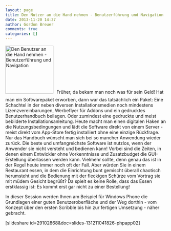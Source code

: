 ```yaml
---
layout: page
title: Den Nutzer an die Hand nehmen - Benutzerführung und Navigation
date: 2013-11-20 14:37
author: Gordon Breuer
comments: true
categories: []
---
```

<img class="alignleft size-thumbnail wp-image-6925" style="margin-right: 10px; margin-bottom: 10px;" alt="Den Benutzer an die Hand nehmen - Benutzerführung und Navigation" src="http://anheledirwp.blob.core.windows.net/wordpress/2013/11/Benutzerfuehrung-150x150.png" width="150" height="150" />Früher, da bekam man noch was für sein Geld! Hat man ein Softwarepaket erworben, dann war das tatsächlich ein Paket: Eine Schachtel in der neben diversen Installationsmedien noch mindestens Lizenzvereinbarungen, Werbeflyer für Addons und ein gedrucktes Benutzerhandbuch beilagen. Oder zumindest eine gedruckte und meist bebilderte Installationsanleitung. Heute macht man einen digitalen Haken an die Nutzungsbedingungen und lädt die Software direkt von einem Server - meist direkt vom App-Store fertig installiert ohne eine einzige Rückfrage. Nur das Handbuch wünscht man sich bei so mancher Anwendung wieder zurück. Die beste und umfangreichste Software ist nutzlos, wenn der Anwender sie nicht versteht und bedienen kann! Vorbei sind die Zeiten, in denen einem Entwickler ohne Vorkenntnisse und Zusatzbudget die GUI-Erstellung überlassen werden kann. Vielmehr sollte, denn genau das ist in der Regel heute immer noch oft der Fall. Aber würden Sie in einem Restaurant essen, in dem die Einrichtung bunt gemischt überall chaotisch herumsteht und die Bedienung mit der fleckigen Schürze vom Vortrag sie mit müdem Gesicht begrüßt? Da spielt es keine Rolle, dass das Essen erstklassig ist: Es kommt erst gar nicht zu einer Bestellung!

In dieser Session werden Ihnen am Beispiel für Windows Phone die Grundlagen einer guten Benutzeroberfläche und der Weg dorthin - vom Konzept über den ersten Scribble bis hin zur fertigen Umsetzung - näher gebracht.

[slideshare id=29102868&amp;doc=slides-131211041826-phpapp02]
